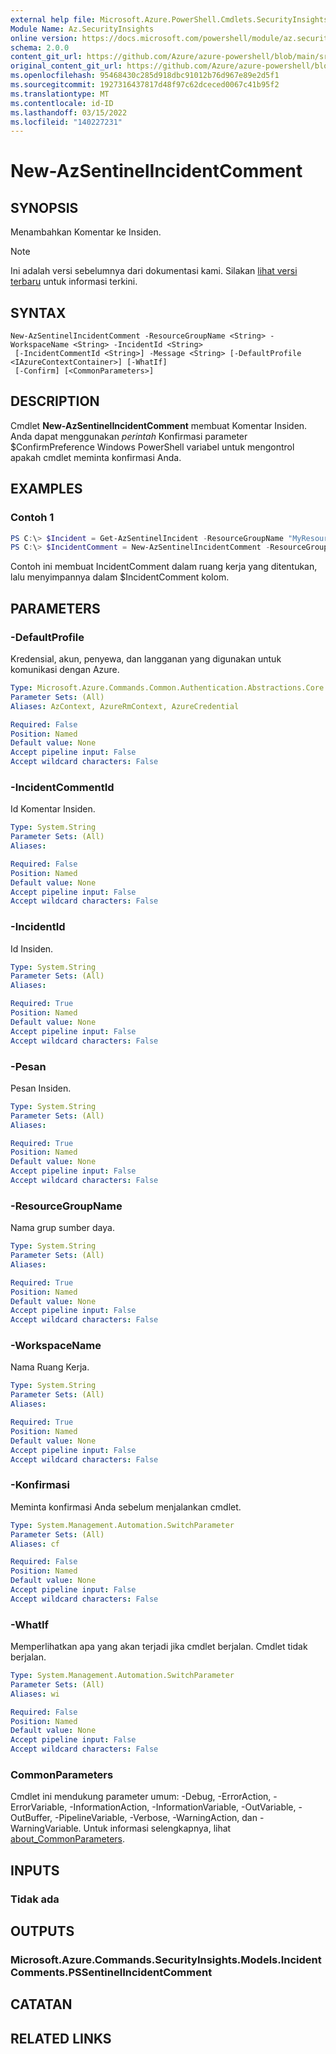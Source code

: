 ```yaml
---
external help file: Microsoft.Azure.PowerShell.Cmdlets.SecurityInsights.dll-Help.xml
Module Name: Az.SecurityInsights
online version: https://docs.microsoft.com/powershell/module/az.securityinsights/new-azsentinelincidentcomment
schema: 2.0.0
content_git_url: https://github.com/Azure/azure-powershell/blob/main/src/SecurityInsights/SecurityInsights/help/New-AzSentinelIncidentComment.md
original_content_git_url: https://github.com/Azure/azure-powershell/blob/main/src/SecurityInsights/SecurityInsights/help/New-AzSentinelIncidentComment.md
ms.openlocfilehash: 95468430c285d918dbc91012b76d967e89e2d5f1
ms.sourcegitcommit: 1927316437817d48f97c62dceced0067c41b95f2
ms.translationtype: MT
ms.contentlocale: id-ID
ms.lasthandoff: 03/15/2022
ms.locfileid: "140227231"
---
```

# New-AzSentinelIncidentComment

## SYNOPSIS
Menambahkan Komentar ke Insiden.

> [!NOTE]
>Ini adalah versi sebelumnya dari dokumentasi kami. Silakan [lihat versi terbaru](/powershell/module/az.securityinsights/new-azsentinelincidentcomment) untuk informasi terkini.

## SYNTAX

```
New-AzSentinelIncidentComment -ResourceGroupName <String> -WorkspaceName <String> -IncidentId <String>
 [-IncidentCommentId <String>] -Message <String> [-DefaultProfile <IAzureContextContainer>] [-WhatIf]
 [-Confirm] [<CommonParameters>]
```

## DESCRIPTION
Cmdlet **New-AzSentinelIncidentComment** membuat Komentar Insiden.
Anda dapat menggunakan *perintah* Konfirmasi parameter $ConfirmPreference Windows PowerShell variabel untuk mengontrol apakah cmdlet meminta konfirmasi Anda.

## EXAMPLES

### Contoh 1
```powershell
PS C:\> $Incident = Get-AzSentinelIncident -ResourceGroupName "MyResourceGroup" -WorkspaceName "MyWorkspaceName" -IncidentId "MyIncidentId"
PS C:\> $IncidentComment = New-AzSentinelIncidentComment -ResourceGroupName "MyResourceGroup" -WorkspaceName "MyWorkspaceName" -IncidentId ($Incident.Name) -Message "Still needs investigation"
```

Contoh ini membuat IncidentComment dalam ruang kerja yang ditentukan, lalu menyimpannya dalam $IncidentComment kolom.

## PARAMETERS

### -DefaultProfile
Kredensial, akun, penyewa, dan langganan yang digunakan untuk komunikasi dengan Azure.

```yaml
Type: Microsoft.Azure.Commands.Common.Authentication.Abstractions.Core.IAzureContextContainer
Parameter Sets: (All)
Aliases: AzContext, AzureRmContext, AzureCredential

Required: False
Position: Named
Default value: None
Accept pipeline input: False
Accept wildcard characters: False
```

### -IncidentCommentId
Id Komentar Insiden.

```yaml
Type: System.String
Parameter Sets: (All)
Aliases:

Required: False
Position: Named
Default value: None
Accept pipeline input: False
Accept wildcard characters: False
```

### -IncidentId
Id Insiden.

```yaml
Type: System.String
Parameter Sets: (All)
Aliases:

Required: True
Position: Named
Default value: None
Accept pipeline input: False
Accept wildcard characters: False
```

### -Pesan
Pesan Insiden.

```yaml
Type: System.String
Parameter Sets: (All)
Aliases:

Required: True
Position: Named
Default value: None
Accept pipeline input: False
Accept wildcard characters: False
```

### -ResourceGroupName
Nama grup sumber daya.

```yaml
Type: System.String
Parameter Sets: (All)
Aliases:

Required: True
Position: Named
Default value: None
Accept pipeline input: False
Accept wildcard characters: False
```

### -WorkspaceName
Nama Ruang Kerja.

```yaml
Type: System.String
Parameter Sets: (All)
Aliases:

Required: True
Position: Named
Default value: None
Accept pipeline input: False
Accept wildcard characters: False
```

### -Konfirmasi
Meminta konfirmasi Anda sebelum menjalankan cmdlet.

```yaml
Type: System.Management.Automation.SwitchParameter
Parameter Sets: (All)
Aliases: cf

Required: False
Position: Named
Default value: None
Accept pipeline input: False
Accept wildcard characters: False
```

### -WhatIf
Memperlihatkan apa yang akan terjadi jika cmdlet berjalan. Cmdlet tidak berjalan.

```yaml
Type: System.Management.Automation.SwitchParameter
Parameter Sets: (All)
Aliases: wi

Required: False
Position: Named
Default value: None
Accept pipeline input: False
Accept wildcard characters: False
```

### CommonParameters
Cmdlet ini mendukung parameter umum: -Debug, -ErrorAction, -ErrorVariable, -InformationAction, -InformationVariable, -OutVariable, -OutBuffer, -PipelineVariable, -Verbose, -WarningAction, dan -WarningVariable. Untuk informasi selengkapnya, lihat [about_CommonParameters](http://go.microsoft.com/fwlink/?LinkID=113216).

## INPUTS

### Tidak ada
## OUTPUTS

### Microsoft.Azure.Commands.SecurityInsights.Models.IncidentComments.PSSentinelIncidentComment
## CATATAN

## RELATED LINKS

